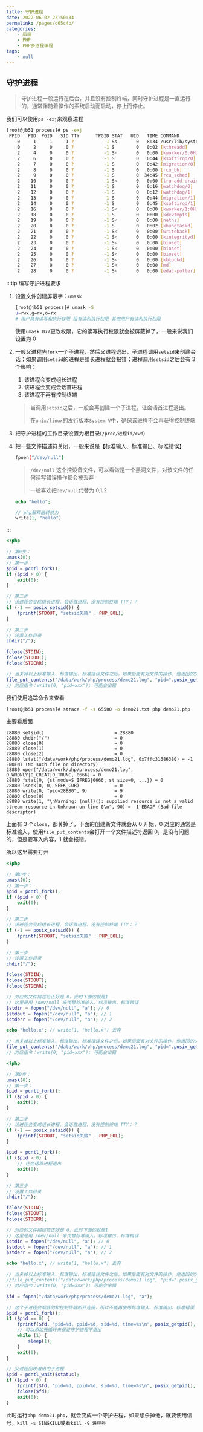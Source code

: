 ```yaml
---
title: 守护进程
date: 2022-06-02 23:50:34
permalink: /pages/d65c4b/
categories:
    - 后端
    - PHP
    - PHP多进程编程
tags:
    - null
---
```


## 守护进程

> 守护进程一般运行在后台，并且没有控制终端，同时守护进程是一直运行的，通常伴随着操作的系统启动而启动，停止而停止。

我们可以使用`ps -exj`来观察进程

```bash
[root@jb51 process]# ps -exj
 PPID   PID  PGID   SID TTY      TPGID STAT   UID   TIME COMMAND
    0     1     1     1 ?           -1 Ss       0   8:34 /usr/lib/systemd/systemd --switched-root --system --deserialize 22
    0     2     0     0 ?           -1 S        0   0:02 [kthreadd]
    2     4     0     0 ?           -1 S<       0   0:00 [kworker/0:0H]
    2     6     0     0 ?           -1 S        0   0:44 [ksoftirqd/0]
    2     7     0     0 ?           -1 S        0   0:42 [migration/0]
    2     8     0     0 ?           -1 S        0   0:00 [rcu_bh]
    2     9     0     0 ?           -1 S        0  34:45 [rcu_sched]
    2    10     0     0 ?           -1 S<       0   0:00 [lru-add-drain]
    2    11     0     0 ?           -1 S        0   0:16 [watchdog/0]
    2    12     0     0 ?           -1 S        0   0:12 [watchdog/1]
    2    13     0     0 ?           -1 S        0   0:44 [migration/1]
    2    14     0     0 ?           -1 S        0   0:45 [ksoftirqd/1]
    2    16     0     0 ?           -1 S<       0   0:00 [kworker/1:0H]
    2    18     0     0 ?           -1 S        0   0:00 [kdevtmpfs]
    2    19     0     0 ?           -1 S<       0   0:00 [netns]
    2    20     0     0 ?           -1 S        0   0:02 [khungtaskd]
    2    21     0     0 ?           -1 S<       0   0:00 [writeback]
    2    22     0     0 ?           -1 S<       0   0:00 [kintegrityd]
    2    23     0     0 ?           -1 S<       0   0:00 [bioset]
    2    24     0     0 ?           -1 S<       0   0:00 [bioset]
    2    25     0     0 ?           -1 S<       0   0:00 [bioset]
    2    26     0     0 ?           -1 S<       0   0:00 [kblockd]
    2    27     0     0 ?           -1 S<       0   0:00 [md]
    2    28     0     0 ?           -1 S<       0   0:00 [edac-poller]
```

:::tip 编写守护进程要求

1.  设置文件创建屏蔽字：`umask`

    ```bash
    [root@jb51 process]# umask -S
    u=rwx,g=rx,o=rx
    # 用户具有读写和执行权限 组有读和执行权限 其他用户有读和执行权限
    ```

    使用`umask 077`更改权限，它的读写执行权限就会被屏蔽掉了，一般来说我们设置为 0

2.  一般父进程先`fork`一个子进程，然后父进程退出，子进程调用`setsid`来创建会话；如果调用`setsid`的进程是组长进程就会报错；进程调用`setsid`之后会有 3 个影响：

    1.  该进程会变成组长进程
    2.  该进程会变成会话首进程
    3.  该进程不再有控制终端

    > 当调用`setsid`之后，一般会再创建一个子进程，让会话首进程退出。
    >
    > 在`unix/linux`的发行版本`System V`中，确保该进程不会再获得控制终端

3.  把守护进程的工作目录设置为根目录(`/proc/进程id/cwd`)

4.  把一些文件描述符关闭，一般来说是【标准输入、标准输出、标准错误】

    ```bash
    fpoen("/dev/null")
    ```

    > `/dev/null` 这个控设备文件，可以看做是一个黑洞文件，对该文件的任何读写错误操作都会被丢弃
    >
    > 一般喜欢把`dev/null`代替为 0,1,2

    ```php
    echo "hello";

    // php解释器转换为
    write(1, "hello")
    ```

:::

```php
<?php

// 第0步：
umask(0);
// 第一步：
$pid = pcntl_fork();
if ($pid > 0) {
    exit(0);
}

// 第二步
// 该进程会变成组长进程、会话首进程、没有控制终端 TTY：？
if (-1 == posix_setsid()) {
    fprintf(STDOUT, "setsid失败" . PHP_EOL);
}

// 第三步
// 设置工作目录
chdir("/");

fclose(STDIN);
fclose(STDOUT);
fclose(STDERR);

// 当关掉以上标准输入、标准输出、标准错误文件之后，如果后面有对文件的操作，他返回的文件描述符就从0开始
file_put_contents("/data/work/php/process/demo21.log", "pid=".posix_getpid());
// 对应指令：write(0, "pid=xxx"); 可能会出错
```

我们使用追踪命令来查看

```bash
[root@jb51 process]# strace -f -s 65500 -o demo21.txt php demo21.php
```

主要看后面

```
28880 setsid()                          = 28880
28880 chdir("/")                        = 0
28880 close(0)                          = 0
28880 close(1)                          = 0
28880 close(2)                          = 0
28880 lstat("/data/work/php/process/demo21.log", 0x7ffc31686380) = -1 ENOENT (No such file or directory)
28880 open("/data/work/php/process/demo21.log", O_WRONLY|O_CREAT|O_TRUNC, 0666) = 0
28880 fstat(0, {st_mode=S_IFREG|0666, st_size=0, ...}) = 0
28880 lseek(0, 0, SEEK_CUR)             = 0
28880 write(0, "pid=28880", 9)          = 9
28880 close(0)                          = 0
28880 write(1, "\nWarning: (null)(): supplied resource is not a valid stream resource in Unknown on line 0\n", 90) = -1 EBADF (Bad file descriptor)
```

上面有 3 个`close`，都关掉了，下面的创建新文件就会从 0 开始，0 对应的通常是标准输入，使用`file_put_contents`会打开一个文件描述符返回 0，是没有问题的，但是要写入内容，1 就会报错。

所以这里需要打开

```php
<?php

// 第0步：
umask(0);
// 第一步：
$pid = pcntl_fork();
if ($pid > 0) {
    exit(0);
}

// 第二步
// 该进程会变成组长进程、会话首进程、没有控制终端 TTY：？
if (-1 == posix_setsid()) {
    fprintf(STDOUT, "setsid失败" . PHP_EOL);
}

// 第三步
// 设置工作目录
chdir("/");

fclose(STDIN);
fclose(STDOUT);
fclose(STDERR);

// 对应的文件描述符正好是 0，此时下面的就是1
// 这里是用 /dev/null 来代替标准输入、标准输出、标准错误
$stdin = fopen("/dev/null", "a"); // 0
$stdout = fopen("/dev/null", "a"); // 1
$stderr = fopen("/dev/null", "a"); // 2

echo "hello.x"; // write(1, "hello.x") 丢弃

// 当关掉以上标准输入、标准输出、标准错误文件之后，如果后面有对文件的操作，他返回的文件描述符就从0开始
file_put_contents("/data/work/php/process/demo21.log", "pid=".posix_getpid());
// 对应指令：write(0, "pid=xxx"); 可能会出错
```

```php
<?php

// 第0步：
umask(0);
// 第一步：
$pid = pcntl_fork();
if ($pid > 0) {
    exit(0);
}

// 第二步
// 该进程会变成组长进程、会话首进程、没有控制终端 TTY：？
if (-1 == posix_setsid()) {
    fprintf(STDOUT, "setsid失败" . PHP_EOL);
}

$pid = pcntl_fork();
if ($pid > 0) {
    // 让会话首进程退出
    exit(0);
}

// 第三步
// 设置工作目录
chdir("/");

fclose(STDIN);
fclose(STDOUT);
fclose(STDERR);

// 对应的文件描述符正好是 0，此时下面的就是1
// 这里是用 /dev/null 来代替标准输入、标准输出、标准错误
$stdin = fopen("/dev/null", "a"); // 0
$stdout = fopen("/dev/null", "a"); // 1
$stderr = fopen("/dev/null", "a"); // 2

echo "hello.x"; // write(1, "hello.x") 丢弃

// 当关掉以上标准输入、标准输出、标准错误文件之后，如果后面有对文件的操作，他返回的文件描述符就从0开始
//file_put_contents("/data/work/php/process/demo21.log", "pid=".posix_getpid());
// 对应指令：write(0, "pid=xxx"); 可能会出错

$fd = fopen("/data/work/php/process/demo21.log", "a");

// 这个子进程会彻底的和控制终端断开连接，所以不能再使用标准输入、标准输出、标准错误
$pid = pcntl_fork();
if ($pid == 0) {
    fprintf($fd, "pid=%d, ppid=%d, sid=%d, time=%s\n", posix_getpid(), posix_getppid(), posix_getsid(posix_getpid()), time());
    // 可以添加死循环来保证守护进程不退出
    while (1) {
        sleep(1);
    }
    exit(0);
}

// 父进程回收退出的子进程
$pid = pcntl_wait($status);
if ($pid > 0) {
    fprintf($fd, "pid=%d, ppid=%d, sid=%d, time=%s\n", posix_getpid(), posix_getppid(), posix_getsid(posix_getpid()), time());
    fclose($fd);
    exit(0);
}
```

此时运行`php demo21.php`，就会变成一个守护进程，如果想杀掉他，就要使用信号，`kill -s SINGKILL`或者`kill -9 进程号`
